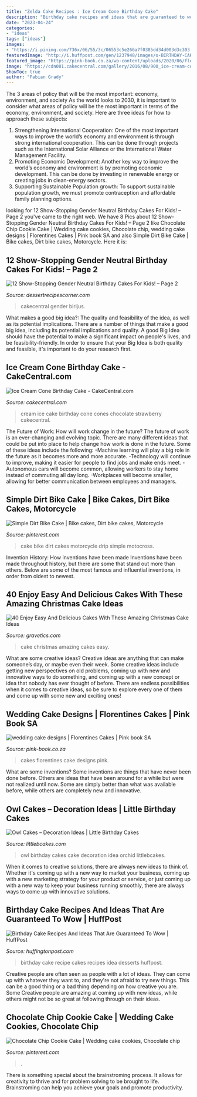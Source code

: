 ```yaml
---
title: "Zelda Cake Recipes : Ice Cream Cone Birthday Cake"
description: "Birthday cake recipes and ideas that are guaranteed to wow"
date: "2023-04-24"
categories:
- "ideas"
tags: ["ideas"]
images:
- "https://i.pinimg.com/736x/06/55/3c/06553c5e266a7f0385dd34d003d3c303.jpg"
featuredImage: "http://i.huffpost.com/gen/1237948/images/o-BIRTHDAY-CAKE-RECIPE-IDEAS-facebook.jpg"
featured_image: "https://pink-book.co.za/wp-content/uploads/2020/06/florentines-21.jpg"
image: "https://cdn001.cakecentral.com/gallery/2016/08/900_ice-cream-cone-birthday-cake-798496ZqE8j.jpg"
ShowToc: true
author: "Fabian Grady"
---
```



The 3 areas of policy that will be the most important: economy, environment, and society
As the world looks to 2030, it is important to consider what areas of policy will be the most important in terms of the economy, environment, and society. Here are three ideas for how to approach these subjects: 
1. Strengthening International Cooperation: One of the most important ways to improve the world’s economy and environment is through strong international cooperation. This can be done through projects such as the International Solar Alliance or the International Water Management Facility. 
2. Promoting Economic Development: Another key way to improve the world’s economy and environment is by promoting economic development. This can be done by investing in renewable energy or creating jobs in clean-energy sectors. 
3. Supporting Sustainable Population growth: To support sustainable population growth, we must promote contraception and affordable family planning options.

	

		
looking for 12 Show-Stopping Gender Neutral Birthday Cakes For Kids! – Page 2 you've came to the right web. We have 8 Pics about 12 Show-Stopping Gender Neutral Birthday Cakes For Kids! – Page 2 like Chocolate Chip Cookie Cake | Wedding cake cookies, Chocolate chip, wedding cake designs | Florentines Cakes | Pink book SA and also Simple Dirt Bike Cake | Bike cakes, Dirt bike cakes, Motorcycle. Here it is:
		
    
## 12 Show-Stopping Gender Neutral Birthday Cakes For Kids! – Page 2

<img loading=lazy src="https://dessertrecipescorner.com/wp-content/uploads/2015/08/3fTvKSWF1R-first-birthday-carousel-cake_900-1.jpg" onerror="this.onerror=null;this.src='https://tse3.mm.bing.net/th?id=OIP.Eps0qmGD2-uizkjPtyDt_gHaMZ&amp;pid=15.1';" alt="12 Show-Stopping Gender Neutral Birthday Cakes For Kids! – Page 2">

_Source: dessertrecipescorner.com_

>cakecentral gender birijus. 

	

What makes a good big idea?: The quality and feasibility of the idea, as well as its potential implications.
There are a number of things that make a good big idea, including its potential implications and quality. A good Big Idea should have the potential to make a significant impact on people's lives, and be feasibility-friendly. In order to ensure that your Big Idea is both quality and feasible, it's important to do your research first.

    
## Ice Cream Cone Birthday Cake - CakeCentral.com

<img loading=lazy src="https://cdn001.cakecentral.com/gallery/2016/08/900_ice-cream-cone-birthday-cake-798496ZqE8j.jpg" onerror="this.onerror=null;this.src='https://tse3.mm.bing.net/th?id=OIP.NYrhAmIE5JI-HENeiXFcjQHaNK&amp;pid=15.1';" alt="Ice Cream Cone Birthday Cake - CakeCentral.com">

_Source: cakecentral.com_

>cream ice cake birthday cone cones chocolate strawberry cakecentral. 

	

The Future of Work: How will work change in the future?
The future of work is an ever-changing and evolving topic. There are many different ideas that could be put into place to help change how work is done in the future. Some of these ideas include the following: 
-Machine learning will play a big role in the future as it becomes more and more accurate. 
-Technology will continue to improve, making it easier for people to find jobs and make ends meet. 
-Autonomous cars will become common, allowing workers to stay home instead of commuting all day long. 
-Workplaces will become smaller, allowing for better communication between employees and managers.

    
## Simple Dirt Bike Cake | Bike Cakes, Dirt Bike Cakes, Motorcycle

<img loading=lazy src="https://i.pinimg.com/736x/06/55/3c/06553c5e266a7f0385dd34d003d3c303.jpg" onerror="this.onerror=null;this.src='https://tse3.mm.bing.net/th?id=OIP.uOL1lYyBMXyJWUCECZKDNgHaLH&amp;pid=15.1';" alt="Simple Dirt Bike Cake | Bike cakes, Dirt bike cakes, Motorcycle">

_Source: pinterest.com_

>cake bike dirt cakes motorcycle drip simple motocross. 

	

Invention History: How inventions have been made
Inventions have been made throughout history, but there are some that stand out more than others. Below are some of the most famous and influential inventions, in order from oldest to newest.

    
## 40 Enjoy Easy And Delicious Cakes With These Amazing Christmas Cake Ideas

<img loading=lazy src="http://www.gravetics.com/wp-content/uploads/2017/04/christmascakes-miamicakes-miamiparties-fondantcakes-christmasparty.jpg" onerror="this.onerror=null;this.src='https://tse3.mm.bing.net/th?id=OIP.-wANjDSyyQGdf_67UlKaQgHaJQ&amp;pid=15.1';" alt="40 Enjoy Easy And Delicious Cakes With These Amazing Christmas Cake Ideas">

_Source: gravetics.com_

>cake christmas amazing cakes easy. 

	

What are some creative ideas?
Creative ideas are anything that can make someone’s day, or maybe even their week. Some creative ideas include getting new perspectives on old problems, coming up with new and innovative ways to do something, and coming up with a new concept or idea that nobody has ever thought of before. There are endless possibilities when it comes to creative ideas, so be sure to explore every one of them and come up with some new and exciting ones!

    
## Wedding Cake Designs | Florentines Cakes | Pink Book SA

<img loading=lazy src="https://pink-book.co.za/wp-content/uploads/2020/06/florentines-21.jpg" onerror="this.onerror=null;this.src='https://tse2.mm.bing.net/th?id=OIP.WzaBf0pp9Z-5KUdNDrwu3gHaJ9&amp;pid=15.1';" alt="wedding cake designs | Florentines Cakes | Pink book SA">

_Source: pink-book.co.za_

>cakes florentines cake designs pink. 

	

What are some inventions?
Some inventions are things that have never been done before. Others are ideas that have been around for a while but were not realized until now. Some are simply better than what was available before, while others are completely new and innovative.

    
## Owl Cakes – Decoration Ideas | Little Birthday Cakes

<img loading=lazy src="http://www.littlebcakes.com/wp-content/uploads/2013/08/Owl-Birthday-Cake-Ideas.jpg" onerror="this.onerror=null;this.src='https://tse4.mm.bing.net/th?id=OIP.xz3m0Ly-0sx_4Y3ufCaAPQHaKd&amp;pid=15.1';" alt="Owl Cakes – Decoration Ideas | Little Birthday Cakes">

_Source: littlebcakes.com_

>owl birthday cakes cake decoration idea orchid littlebcakes. 

	

When it comes to creative solutions, there are always new ideas to think of. Whether it's coming up with a new way to market your business, coming up with a new marketing strategy for your product or service, or just coming up with a new way to keep your business running smoothly, there are always ways to come up with innovative solutions.

    
## Birthday Cake Recipes And Ideas That Are Guaranteed To Wow | HuffPost

<img loading=lazy src="http://i.huffpost.com/gen/1237948/images/o-BIRTHDAY-CAKE-RECIPE-IDEAS-facebook.jpg" onerror="this.onerror=null;this.src='https://tse3.mm.bing.net/th?id=OIP.AKXdbqyLcs2zrxXN7QFc4wHaJ3&amp;pid=15.1';" alt="Birthday Cake Recipes And Ideas That Are Guaranteed To Wow | HuffPost">

_Source: huffingtonpost.com_

>birthday cake recipe cakes recipes idea desserts huffpost. 

	

Creative people are often seen as people with a lot of ideas. They can come up with whatever they want to, and they're not afraid to try new things. This can be a good thing or a bad thing depending on how creative you are. Some Creative people are amazing at coming up with new ideas, while others might not be so great at following through on their ideas.

    
## Chocolate Chip Cookie Cake | Wedding Cake Cookies, Chocolate Chip

<img loading=lazy src="https://i.pinimg.com/736x/6e/c5/41/6ec54117d6561e567f97a94ecf93e715.jpg" onerror="this.onerror=null;this.src='https://tse3.mm.bing.net/th?id=OIP.Q6KkQeOSRbw3h_DOrAzVSgHaJ3&amp;pid=15.1';" alt="Chocolate Chip Cookie Cake | Wedding cake cookies, Chocolate chip">

_Source: pinterest.com_

>. 

	

There is something special about the brainstroming process. It allows for creativity to thrive and for problem solving to be brought to life. Brainstroming can help you achieve your goals and promote productivity.

